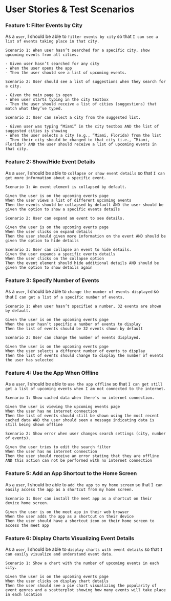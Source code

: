 # User Stories & Test Scenarios
### Feature 1: Filter Events by City

As a `user`, I should be able to `filter events by city` so that `I can see a list of events taking place in that city.`

```
Scenario 1: When user hasn’t searched for a specific city, show upcoming events from all cities.

- Given user hasn’t searched for any city
- When the user opens the app
- Then the user should see a list of upcoming events.
```
```
Scenario 2: User should see a list of suggestions when they search for a city.

- Given the main page is open
- When user starts typing in the city textbox
- Then the user should receive a list of cities (suggestions) that match what they’ve typed.
```
```
Scenario 3: User can select a city from the suggested list.

- Given user was typing “Miami” in the city textbox AND the list of suggested cities is showing
- When the user selects a city (e.g., “Miami, Florida) from the list
- Then their city should be changed to that city (i.e., “Miami, Florida") AND the user should receive a list of upcoming events in that city.
```
### Feature 2: Show/Hide Event Details 

As a `user`, I should be able to `collapse or show event details` so that `I can get more information about a specific event.`

```
Scenario 1: An event element is collapsed by default. 

Given the user is on the upcoming events page
When the user views a list of different upcoming events
Then the events should be collapsed by default AND the user should be given the option to show a specific events details
```
```
Scenario 2: User can expand an event to see details. 

Given the user is on the upcoming events page
When the user clicks on expand details
Then the user should given more information on the event AND should be given the option to hide details
```
```
Scenario 3: User can collapse an event to hide details. 
Given the user expands a specific events details
When the user clicks on the collapse option
Then the event element should hide additional details AND should be given the option to show details again
```
### Feature 3: Specify Number of Events 

As a `user`, I should be able to `change the number of events displayed` so that `I can get a list of a specific number of events.`

```
Scenario 1: When user hasn’t specified a number, 32 events are shown by default. 

Given the user is on the upcoming events page
When the user hasn’t specific a number of events to display
Then the list of events should be 32 events shown by default
```
```
Scenario 2: User can change the number of events displayed. 

Given the user is on the upcoming events page
When the user selects a different number of events to display
Then the list of events should change to display the number of events the user has selected
```
### Feature 4: Use the App When Offline 

As a `user`, I should be able to `use the app offline` so that `I can get still get a list of upcoming events when I am not connected to the internet.`

```
Scenario 1: Show cached data when there’s no internet connection. 

Given the user is viewing the upcoming events page
When the user has no internet connection
Then the list of events should still be shown using the most recent cached data AND the user should seen a message indicating data is still being shown offline
```
```
Scenario 2: Show error when user changes search settings (city, number of events). 

Given the user tries to edit the search filter
When the user has no internet connection
Then the user should receive an error stating that they are offline AND this action can not be performed with no internet connection
```
### Feature 5: Add an App Shortcut to the Home Screen 

As a `user`, I should be able to `add the app to my home screen` so that `I can easily access the app as a shortcut from my home screen.`

```
Scenario 1: User can install the meet app as a shortcut on their device home screen. 

Given the user is on the meet app in their web browser
When the user adds the app as a shortcut on their device
Then the user should have a shortcut icon on their home screen to access the meet app
```
### Feature 6: Display Charts Visualizing Event Details 

As a `user`, I should be able to `display charts with event details` so that `I can easily visualize and understand event data.`

```
Scenario 1: Show a chart with the number of upcoming events in each city.

Given the user is on the upcoming events page
When the user clicks on display chart details
Then the user should see a pie chart visualizing the popularity of event genres and a scatterplot showing how many events will take place in each location
```
